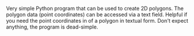Very simple Python program that can be used to create 2D polygons. The polygon data (point coordinates) can be accessed via a text field.
Helpful if you need the point coordinates in of a polygon in textual form. Don't expect anything, the program is dead-simple.